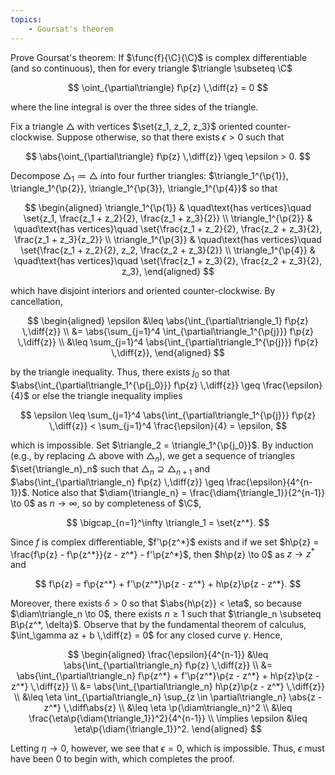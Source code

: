 ```yaml
---
topics:
    - Goursat's theorem
---
```


<problem>

Prove Goursat's theorem: If $\func{f}{\C}{\C}$ is complex differentiable (and so continuous), then for every triangle $\triangle \subseteq \C$

$$
\oint_{\partial\triangle} f\p{z} \,\diff{z} = 0
$$

where the line integral is over the three sides of the triangle.

</problem>

<solution>

Fix a triangle $\triangle$ with vertices $\set{z_1, z_2, z_3}$ oriented counter-clockwise. Suppose otherwise, so that there exists $\epsilon > 0$ such that

$$
\abs{\oint_{\partial\triangle} f\p{z} \,\diff{z}} \geq \epsilon > 0.
$$

Decompose $\triangle_1 \coloneqq \triangle$ into four further triangles: $\triangle_1^{\p{1}}, \triangle_1^{\p{2}}, \triangle_1^{\p{3}}, \triangle_1^{\p{4}}$ so that

$$
\begin{aligned}
    \triangle_1^{\p{1}}
        & \quad\text{has vertices}\quad \set{z_1, \frac{z_1 + z_2}{2}, \frac{z_1 + z_3}{2}} \\
    \triangle_1^{\p{2}}
        & \quad\text{has vertices}\quad \set{\frac{z_1 + z_2}{2}, \frac{z_2 + z_3}{2}, \frac{z_1 + z_3}{z_2}} \\
    \triangle_1^{\p{3}}
        & \quad\text{has vertices}\quad \set{\frac{z_1 + z_2}{2}, z_2, \frac{z_2 + z_3}{2}} \\
    \triangle_1^{\p{4}}
        & \quad\text{has vertices}\quad \set{\frac{z_1 + z_3}{2}, \frac{z_2 + z_3}{2}, z_3},
\end{aligned}
$$

which have disjoint interiors and oriented counter-clockwise. By cancellation,

$$
\begin{aligned}
    \epsilon
        &\leq \abs{\int_{\partial\triangle_1} f\p{z} \,\diff{z}} \\
        &= \abs{\sum_{j=1}^4 \int_{\partial\triangle_1^{\p{j}}} f\p{z} \,\diff{z}} \\
        &\leq \sum_{j=1}^4 \abs{\int_{\partial\triangle_1^{\p{j}}} f\p{z} \,\diff{z}},
\end{aligned}
$$

by the triangle inequality. Thus, there exists $j_0$ so that $\abs{\int_{\partial\triangle_1^{\p{j_0}}} f\p{z} \,\diff{z}} \geq \frac{\epsilon}{4}$ or else the triangle inequality implies

$$
\epsilon
    \leq \sum_{j=1}^4 \abs{\int_{\partial\triangle_1^{\p{j}}} f\p{z} \,\diff{z}}
    < \sum_{j=1}^4 \frac{\epsilon}{4}
    = \epsilon,
$$

which is impossible. Set $\triangle_2 = \triangle_1^{\p{j_0}}$. By induction (e.g., by replacing $\triangle$ above with $\triangle_n$), we get a sequence of triangles $\set{\triangle_n}_n$ such that $\triangle_n \supseteq \triangle_{n+1}$ and $\abs{\int_{\partial\triangle_n} f\p{z} \,\diff{z}} \geq \frac{\epsilon}{4^{n-1}}$. Notice also that $\diam{\triangle_n} = \frac{\diam{\triangle_1}}{2^{n-1}} \to 0$ as $n \to \infty$, so by completeness of $\C$,

$$
\bigcap_{n=1}^\infty \triangle_1 = \set{z^*}.
$$

Since $f$ is complex differentiable, $f'\p{z^*}$ exists and if we set $h\p{z} = \frac{f\p{z} - f\p{z^*}}{z - z^*} - f'\p{z^*}$, then $h\p{z} \to 0$ as $z \to z^*$ and

$$
f\p{z} = f\p{z^*} + f'\p{z^*}\p{z - z^*} + h\p{z}\p{z - z^*}.
$$

Moreover, there exists $\delta > 0$ so that $\abs{h\p{z}} < \eta$, so because $\diam\triangle_n \to 0$, there exists $n \geq 1$ such that $\triangle_n \subseteq B\p{z^*, \delta}$. Observe that by the fundamental theorem of calculus, $\int_\gamma az + b \,\diff{z} = 0$ for any closed curve $\gamma$. Hence,

$$
\begin{aligned}
    \frac{\epsilon}{4^{n-1}}
        &\leq \abs{\int_{\partial\triangle_n} f\p{z} \,\diff{z}} \\
        &= \abs{\int_{\partial\triangle_n} f\p{z^*} + f'\p{z^*}\p{z - z^*} + h\p{z}\p{z - z^*} \,\diff{z}} \\
        &= \abs{\int_{\partial\triangle_n} h\p{z}\p{z - z^*} \,\diff{z}} \\
        &\leq \eta \int_{\partial\triangle_n} \sup_{z \in \partial\triangle_n} \abs{z - z^*} \,\diff\abs{z} \\
        &\leq \eta \p{\diam\triangle_n}^2 \\
        &\leq \frac{\eta\p{\diam{\triangle_1}}^2}{4^{n-1}} \\
    \implies
    \epsilon
        &\leq \eta\p{\diam{\triangle_1}}^2.
\end{aligned}
$$

Letting $\eta \to 0$, however, we see that $\epsilon = 0$, which is impossible. Thus, $\epsilon$ must have been $0$ to begin with, which completes the proof.

</solution>

